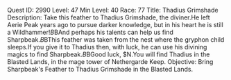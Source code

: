 Quest ID: 2990
Level: 47
Min Level: 40
Race: 77
Title: Thadius Grimshade
Description: Take this feather to Thadius Grimshade, the diviner.He left Aerie Peak years ago to pursue darker knowledge, but in his heart he is still a Wildhammer!$B$BAnd perhaps his talents can help us find Sharpbeak.$B$BThis feather was taken from the nest where the gryphon child sleeps.If you give it to Thadius then, with luck, he can use his divining magics to find Sharpbeak.$B$BGood luck, $N.You will find Thadius in the Blasted Lands, in the mage tower of Nethergarde Keep.
Objective: Bring Sharpbeak's Feather to Thadius Grimshade in the Blasted Lands.
